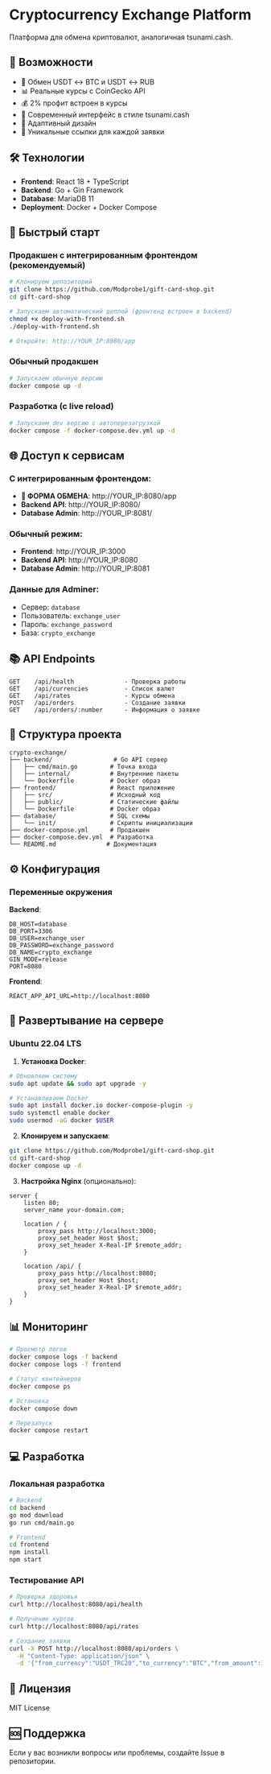 # Cryptocurrency Exchange Platform

Платформа для обмена криптовалют, аналогичная tsunami.cash.

## 🎯 Возможности

- 🔄 Обмен USDT ↔ BTC и USDT ↔ RUB  
- 📊 Реальные курсы с CoinGecko API
- 💰 2% профит встроен в курсы
- 🎨 Современный интерфейс в стиле tsunami.cash
- 📱 Адаптивный дизайн
- 🔗 Уникальные ссылки для каждой заявки

## 🛠 Технологии

- **Frontend**: React 18 + TypeScript
- **Backend**: Go + Gin Framework  
- **Database**: MariaDB 11
- **Deployment**: Docker + Docker Compose

## 🚀 Быстрый старт

### Продакшен с интегрированным фронтендом (рекомендуемый)

```bash
# Клонируем репозиторий
git clone https://github.com/Modprobe1/gift-card-shop.git
cd gift-card-shop

# Запускаем автоматический деплой (фронтенд встроен в backend)
chmod +x deploy-with-frontend.sh
./deploy-with-frontend.sh

# Откройте: http://YOUR_IP:8080/app
```

### Обычный продакшен

```bash
# Запускаем обычную версию
docker compose up -d
```

### Разработка (с live reload)

```bash
# Запускаем dev версию с автоперезагрузкой
docker compose -f docker-compose.dev.yml up -d
```

## 🌐 Доступ к сервисам

### С интегрированным фронтендом:
- **🎯 ФОРМА ОБМЕНА**: http://YOUR_IP:8080/app
- **Backend API**: http://YOUR_IP:8080/
- **Database Admin**: http://YOUR_IP:8081/

### Обычный режим:
- **Frontend**: http://YOUR_IP:3000
- **Backend API**: http://YOUR_IP:8080  
- **Database Admin**: http://YOUR_IP:8081

### Данные для Adminer:
- Сервер: `database`
- Пользователь: `exchange_user`
- Пароль: `exchange_password`
- База: `crypto_exchange`

## 📚 API Endpoints

```
GET    /api/health              - Проверка работы
GET    /api/currencies          - Список валют
GET    /api/rates               - Курсы обмена
POST   /api/orders              - Создание заявки
GET    /api/orders/:number      - Информация о заявке
```

## 📁 Структура проекта

```
crypto-exchange/
├── backend/                 # Go API сервер
│   ├── cmd/main.go         # Точка входа
│   ├── internal/           # Внутренние пакеты
│   └── Dockerfile          # Docker образ
├── frontend/               # React приложение
│   ├── src/                # Исходный код
│   ├── public/             # Статические файлы
│   └── Dockerfile          # Docker образ
├── database/               # SQL схемы
│   └── init/               # Скрипты инициализации
├── docker-compose.yml      # Продакшен
├── docker-compose.dev.yml  # Разработка
└── README.md              # Документация
```

## ⚙️ Конфигурация

### Переменные окружения

**Backend**:
```env
DB_HOST=database
DB_PORT=3306
DB_USER=exchange_user
DB_PASSWORD=exchange_password
DB_NAME=crypto_exchange
GIN_MODE=release
PORT=8080
```

**Frontend**:
```env
REACT_APP_API_URL=http://localhost:8080
```

## 🚀 Развертывание на сервере

### Ubuntu 22.04 LTS

1. **Установка Docker**:
```bash
# Обновляем систему
sudo apt update && sudo apt upgrade -y

# Устанавливаем Docker
sudo apt install docker.io docker-compose-plugin -y
sudo systemctl enable docker
sudo usermod -aG docker $USER
```

2. **Клонируем и запускаем**:
```bash
git clone https://github.com/Modprobe1/gift-card-shop.git
cd gift-card-shop
docker compose up -d
```

3. **Настройка Nginx** (опционально):
```nginx
server {
    listen 80;
    server_name your-domain.com;
    
    location / {
        proxy_pass http://localhost:3000;
        proxy_set_header Host $host;
        proxy_set_header X-Real-IP $remote_addr;
    }
    
    location /api/ {
        proxy_pass http://localhost:8080;
        proxy_set_header Host $host;
        proxy_set_header X-Real-IP $remote_addr;
    }
}
```

## 📊 Мониторинг

```bash
# Просмотр логов
docker compose logs -f backend
docker compose logs -f frontend

# Статус контейнеров
docker compose ps

# Остановка
docker compose down

# Перезапуск
docker compose restart
```

## 💻 Разработка

### Локальная разработка

```bash
# Backend
cd backend
go mod download
go run cmd/main.go

# Frontend  
cd frontend
npm install
npm start
```

### Тестирование API

```bash
# Проверка здоровья
curl http://localhost:8080/api/health

# Получение курсов
curl http://localhost:8080/api/rates

# Создание заявки
curl -X POST http://localhost:8080/api/orders \
  -H "Content-Type: application/json" \
  -d '{"from_currency":"USDT_TRC20","to_currency":"BTC","from_amount":100,"client_name":"Test","client_phone":"+1234567890","client_email":"test@example.com","recipient_wallet":"bc1...","recipient_details":"Test wallet"}'
```

## 📝 Лицензия

MIT License

## 🆘 Поддержка

Если у вас возникли вопросы или проблемы, создайте Issue в репозитории.